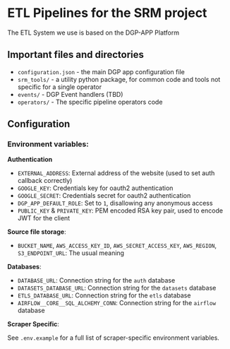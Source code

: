 # ETL Pipelines for the SRM project

The ETL System we use is based on the DGP-APP Platform

## Important files and directories

- `configuration.json` - the main DGP app configuration file
- `srm_tools/` - a utility python package, for common code and tools not specific for a single operator
- `events/` - DGP Event handlers (TBD)
- `operators/` - The specific pipeline operators code

## Configuration

### Environment variables:

**Authentication**
- `EXTERNAL_ADDRESS`: External address of the website (used to set auth callback correctly)
- `GOOGLE_KEY`: Credentials key for oauth2 authentication
- `GOOGLE_SECRET`: Credentials secret for oauth2 authentication
- `DGP_APP_DEFAULT_ROLE`: Set to `1`, disallowing any anonymous access
- `PUBLIC_KEY` & `PRIVATE_KEY`: PEM encoded RSA key pair, used to encode JWT for the client

**Source file storage**:
- `BUCKET_NAME`, `AWS_ACCESS_KEY_ID`, `AWS_SECRET_ACCESS_KEY`, `AWS_REGION`, `S3_ENDPOINT_URL`: The usual meaning

**Databases**:
- `DATABASE_URL`: Connection string for the `auth` database
- `DATASETS_DATABASE_URL`: Connection string for the `datasets` database
- `ETLS_DATABASE_URL`: Connection string for the `etls` database
- `AIRFLOW__CORE__SQL_ALCHEMY_CONN`: Connection string for the `airflow` database

**Scraper Specific**:

See `.env.example` for a full list of scraper-specific environment variables.
